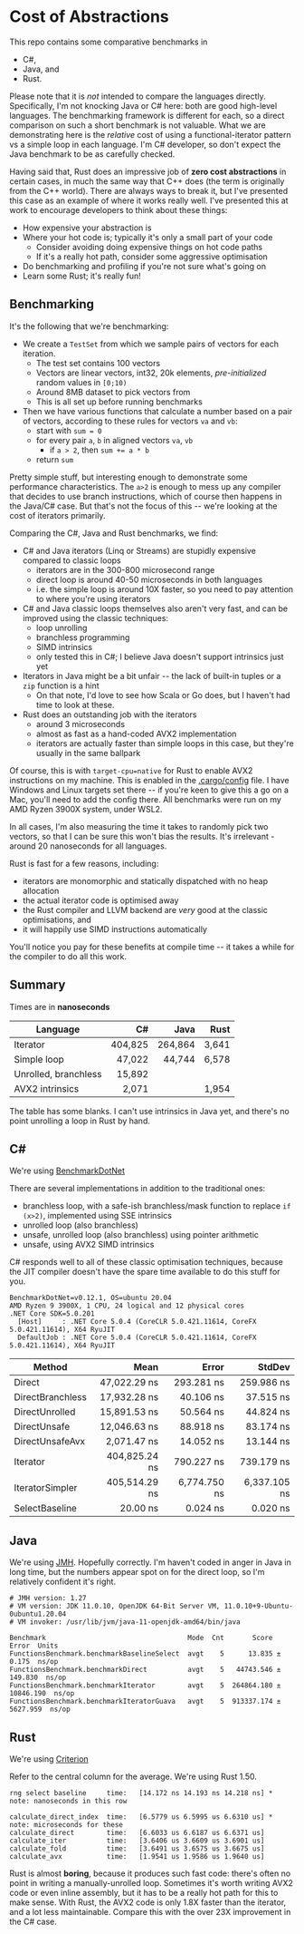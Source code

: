 # Cost of Abstractions

This repo contains some comparative benchmarks in
- C#, 
- Java, and
- Rust. 

Please note that it is *not* intended to compare the languages directly. Specifically, I'm not knocking Java or C# here: both are good high-level languages. The benchmarking framework is different for each, so a direct comparison on such a short benchmark is not valuable. What we are demonstrating here is the *relative* cost of using a functional-iterator pattern vs a simple loop in each language. I'm C# developer, so don't expect the Java benchmark to be as carefully checked.

Having said that, Rust does an impressive job of **zero cost abstractions** in certain cases, in much the same way that C++ does (the term is originally from the C++ world). There are always ways to break it, but I've presented this case as an example of where it works really well. I've presented this at work to encourage developers to think about these things:

* How expensive your abstraction is
* Where your hot code is; typically it's only a small part of your code 
  * Consider avoiding doing expensive things on hot code paths
  * If it's a really hot path, consider some aggressive optimisation
* Do benchmarking and profiling if you're not sure what's going on 
* Learn some Rust; it's really fun!

## Benchmarking

It's the following that we're benchmarking: 

- We create a `TestSet` from which we sample pairs of vectors for each iteration.
  - The test set contains 100 vectors
  - Vectors are linear vectors, int32, 20k elements, _pre-initialized_ random values in `[0;10)`
  - Around 8MB dataset to pick vectors from
  - This is all set up before running benchmarks
- Then we have various functions that calculate a number based on a pair of vectors,
  according to these rules for vectors `va` and `vb`:
  - start with `sum = 0`
  - for every pair `a`, `b` in aligned vectors `va`, `vb`
     - if `a > 2`, then `sum += a * b`
  - return `sum`

Pretty simple stuff, but interesting enough to demonstrate some performance characteristics. The `a>2` is enough to mess up any compiler that decides to use branch instructions, which of course then happens in the Java/C# case. But that's not the focus of this -- we're looking at the cost of iterators primarily.

Comparing the C#, Java and Rust benchmarks, we find:

- C# and Java iterators (Linq or Streams) are stupidly expensive compared to classic loops
  - iterators are in the 300-800 microsecond range
  - direct loop is around 40-50 microseconds in both languages
  - i.e. the simple loop is around 10X faster, so you need to pay attention to where you're using iterators
- C# and Java classic loops themselves also aren't very fast, and can be improved using the classic techniques:
  - loop unrolling
  - branchless programming
  - SIMD intrinsics
  - only tested this in C#; I believe Java doesn't support intrinsics just yet
- Iterators in Java might be a bit unfair -- the lack of built-in tuples or a `zip` function is a hint
  - On that note, I'd love to see how Scala or Go does, but I haven't had time to look at these.
- Rust does an outstanding job with the iterators
  - around 3 microseconds
  - almost as fast as a hand-coded AVX2 implementation
  - iterators are actually faster than simple loops in this case, but they're usually in the same ballpark

Of course, this is with `target-cpu=native` for Rust to enable AVX2 instructions on my machine. This is enabled in the [.cargo/config](.cargo/config) file. I have Windows and Linux targets set there -- if you're keen to give this a go on a Mac, you'll need to add the config there. All benchmarks were run on my AMD Ryzen 3900X system, under WSL2. 

In all cases, I'm also measuring the time it takes to randomly pick two vectors, so that I can be sure this won't bias the results. It's irrelevant - around 20 nanoseconds for all languages.

Rust is fast for a few reasons, including:

- iterators are monomorphic and statically dispatched with no heap allocation
- the actual iterator code is optimised away
- the Rust compiler and LLVM backend are *very* good at the classic optimisations, and
- it will happily use SIMD instructions automatically

You'll notice you pay for these benefits at compile time -- it takes a while for the compiler to do all this work.

## Summary

Times are in **nanoseconds**

| Language                | C#            | Java          | Rust           |
|-------------------------|--------------:|--------------:|---------------:|
| Iterator                | 404,825       | 264,864       | 3,641          |
| Simple loop             | 47,022        | 44,744        | 6,578          |
| Unrolled, branchless    | 15,892        |               |                |
| AVX2 intrinsics         | 2,071         |               | 1,954          |

The table has some blanks. I can't use intrinsics in Java yet, and there's no point unrolling a loop in Rust by hand. 

## C#

We're using [BenchmarkDotNet](https://benchmarkdotnet.org/articles/overview.html)

There are several implementations in addition to the traditional ones: 
- branchless loop, with a safe-ish branchless/mask function to replace `if (x>2)`, implemented using SSE intrinsics
- unrolled loop (also branchless)
- unsafe, unrolled loop (also branchless) using pointer arithmetic
- unsafe, using AVX2 SIMD intrinsics

C# responds well to all of these classic optimisation techniques, because the JIT compiler doesn't have the spare time available to do this stuff for you.

```
BenchmarkDotNet=v0.12.1, OS=ubuntu 20.04
AMD Ryzen 9 3900X, 1 CPU, 24 logical and 12 physical cores
.NET Core SDK=5.0.201
  [Host]     : .NET Core 5.0.4 (CoreCLR 5.0.421.11614, CoreFX 5.0.421.11614), X64 RyuJIT
  DefaultJob : .NET Core 5.0.4 (CoreCLR 5.0.421.11614, CoreFX 5.0.421.11614), X64 RyuJIT
```

|           Method |          Mean |        Error |       StdDev |
|----------------- |--------------:|-------------:|-------------:|
|           Direct |  47,022.29 ns |   293.281 ns |   259.986 ns |
| DirectBranchless |  17,932.28 ns |    40.106 ns |    37.515 ns |
|   DirectUnrolled |  15,891.53 ns |    50.564 ns |    44.824 ns |
|     DirectUnsafe |  12,046.63 ns |    88.918 ns |    83.174 ns |
|  DirectUnsafeAvx |   2,071.47 ns |    14.052 ns |    13.144 ns |
|         Iterator | 404,825.24 ns |   790.227 ns |   739.179 ns |
|  IteratorSimpler | 405,514.29 ns | 6,774.750 ns | 6,337.105 ns |
|   SelectBaseline |      20.00 ns |     0.024 ns |     0.020 ns |

## Java

We're using [JMH](https://github.com/openjdk/jmh). Hopefully correctly. I'm haven't coded in anger in Java in long time, but the numbers appear spot on for the direct loop, so I'm relatively confident it's right.

```
# JMH version: 1.27
# VM version: JDK 11.0.10, OpenJDK 64-Bit Server VM, 11.0.10+9-Ubuntu-0ubuntu1.20.04
# VM invoker: /usr/lib/jvm/java-11-openjdk-amd64/bin/java

Benchmark                                   Mode  Cnt       Score       Error  Units
FunctionsBenchmark.benchmarkBaselineSelect  avgt    5      13.835 ±     0.175  ns/op
FunctionsBenchmark.benchmarkDirect          avgt    5   44743.546 ±   149.830  ns/op
FunctionsBenchmark.benchmarkIterator        avgt    5  264864.180 ± 10846.190  ns/op
FunctionsBenchmark.benchmarkIteratorGuava   avgt    5  913337.174 ±  5627.959  ns/op
```

## Rust

We're using [Criterion](https://crates.io/crates/criterion)

Refer to the central column for the average. We're using Rust 1.50.
```
rng select baseline     time:   [14.172 ns 14.193 ns 14.218 ns] * note: nanoseconds in this row

calculate_direct_index  time:   [6.5779 us 6.5995 us 6.6310 us] * note: microseconds for these
calculate_direct        time:   [6.6033 us 6.6187 us 6.6371 us]                              
calculate_iter          time:   [3.6406 us 3.6609 us 3.6901 us]                            
calculate_fold          time:   [3.6491 us 3.6575 us 3.6675 us]                            
calculate_avx           time:   [1.9541 us 1.9586 us 1.9640 us]                           
```

Rust is almost **boring**, because it produces such fast code: there's often no point in writing a manually-unrolled loop. Sometimes it's worth writing AVX2 code or even inline assembly, but it has to be a really hot path for this to make sense. With Rust, the AVX2 code is only 1.8X faster than the iterator, and a lot less maintainable. Compare this with the over 23X improvement in the C# case.



